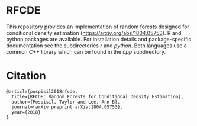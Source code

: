 RFCDE
===

This repository provides an implementation of random forests designed
for conditional density estimation (https://arxiv.org/abs/1804.05753).
R and python packages are available. For installation details and
package-specific documentation see the subdirectories _r_ and
_python_. Both languages use a common C++ library which can be found
in the _cpp_ subdirectory.


Citation
===

```text
@article{pospisil2018rfcde,
  title={RFCDE: Random Forests for Conditional Density Estimation},
  author={Pospisil, Taylor and Lee, Ann B},
  journal={arXiv preprint arXiv:1804.05753},
  year={2018}
}
```